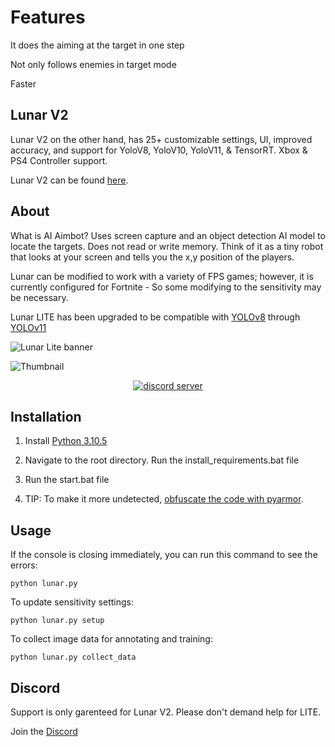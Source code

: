 # Features 
It does the aiming at the target in one step

Not only follows enemies in target mode

Faster

## Lunar V2
Lunar V2 on the other hand, has 25+ customizable settings, UI, improved accuracy, and support for YoloV8, YoloV10, YoloV11, & TensorRT. Xbox & PS4 Controller support.

Lunar V2 can be found [here](https://gannonr.com/downloads).

## About

What is AI Aimbot?
Uses screen capture and an object detection AI model to locate the targets. Does not read or write memory. Think of it as a tiny robot that looks at your screen and tells you the x,y position of the players.


Lunar can be modified to work with a variety of FPS games; however, it is currently configured for Fortnite - So some modifying to the sensitivity may be necessary.

Lunar LITE has been upgraded to be compatible with [YOLOv8](https://github.com/ultralytics/ultralytics) through [YOLOv11](https://github.com/ultralytics/ultralytics)

![Lunar Lite banner](https://github.com/user-attachments/assets/05864acf-cdd1-484f-be79-fa4a9643e8c2)

![Thumbnail](https://github.com/user-attachments/assets/afa30dd2-8168-4c64-999e-bedb0bef4dec)

<div align="center">

  
[![discord server](https://ucarecdn.com/daf9ab8d-5961-431b-b21a-3ba544d9d14f/lunar.svg)](https://discord.gg/St8xd8d9Ts)


</div>


## Installation

1. Install [Python 3.10.5](https://www.python.org/downloads/release/python-3105/)

2. Navigate to the root directory. Run the install_requirements.bat file

3. Run the start.bat file

4. TIP: To make it more undetected, [obfuscate the code with pyarmor](https://pyarmor.readthedocs.io/en/latest/). 

## Usage
If the console is closing immediately, you can run this command to see the errors:
```           
python lunar.py
```
To update sensitivity settings:
```           
python lunar.py setup
```
To collect image data for annotating and training:
```           
python lunar.py collect_data
```

## Discord
Support is only garenteed for Lunar V2. Please don't demand help for LITE.

Join the [Discord](https://discord.gg/St8xd8d9Ts)

